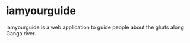 # iamyourguide

iamyourguide is a web application to guide people about the ghats along Ganga river.
